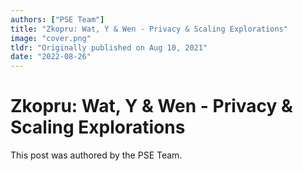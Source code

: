 ```yaml
---
authors: ["PSE Team"]
title: "Zkopru: Wat, Y & Wen - Privacy & Scaling Explorations"
image: "cover.png"
tldr: "Originally published on Aug 10, 2021"
date: "2022-08-26"
---
```


# Zkopru: Wat, Y & Wen - Privacy & Scaling Explorations

This post was authored by the PSE Team.

